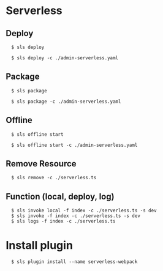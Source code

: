 
# Serverless 
## Deploy
```shell
  $ sls deploy

  $ sls deploy -c ./admin-serverless.yaml
```

## Package
```shell
  $ sls package

  $ sls package -c ./admin-serverless.yaml
```

## Offline
```shell
  $ sls offline start

  $ sls offline start -c ./admin-serverless.yaml
```

## Remove Resource
```shell
  $ sls remove -c ./serverless.ts
```

## Function (local, deploy, log)
```shell
  $ sls invoke local -f index -c ./serverless.ts -s dev
  $ sls invoke -f index -c ./serverless.ts -s dev
  $ sls logs -f index -c ./serverless.ts
```

# Install plugin
```shell
  $ sls plugin install --name serverless-webpack
```
